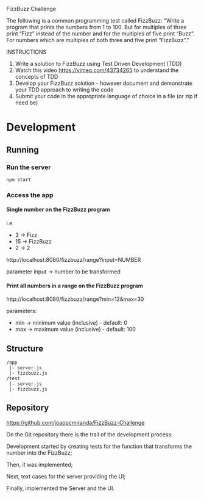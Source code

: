 FizzBuzz Challenge

The following is a common programming test called FizzBuzz:
"Write a program that prints the numbers from 1 to 100. But for multiples of three print “Fizz”
instead of the number and for the multiples of five print “Buzz”. For numbers which are
multiples of both three and five print “FizzBuzz”."

INSTRUCTIONS
1. Write a solution to FizzBuzz using Test Driven Development (TDD)
2. Watch this video https://vimeo.com/43734265 to understand the concepts of TDD
3. Develop your FizzBuzz solution - however document and demonstrate your TDD
   approach to writing the code
4. Submit your code in the appropriate language of choice in a file (or zip if need be)

# Development

## Running

### Run the server 

```shell
npm start
```

### Access the app

#### Single number on the FizzBuzz program

i.e. 
- 3 -> Fizz 
- 15 -> FizzBuzz
- 2 -> 2

http://localhost:8080/fizzbuzz/range?input=NUMBER

parameter input -> number to be transformed

#### Print all numbers in a range on the FizzBuzz program

http://localhost:8080/fizzbuzz/range?min=12&max=30

parameters:
- min -> minimum value (inclusive) - default: 0
- max -> maximum value (inclusive) - default: 100

## Structure

```
/app
 |- server.js
 |- fizzbuzz.js
/test
 |- server.js
 |- fizzbuzz.js
```

## Repository

https://github.com/joaopcmiranda/FizzBuzz-Challenge

On the Git repository there is the trail of the development process:

Development started by creating tests for the function that transforms the number into the FizzBuzz;

Then, it was implemented;

Next, text cases for the server providing the UI;

Finally, implemented the Server and the UI.
